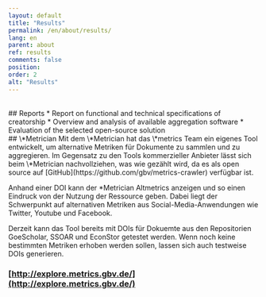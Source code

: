 ```yaml
---
layout: default
title: "Results"
permalink: /en/about/results/
lang: en
parent: about
ref: results
comments: false
position:
order: 2
alt: "Results"
---
```

<!--start editing content here-->
<br/>
## Reports
* Report on functional and technical specifications of creatorship
* Overview and analysis of available aggregation software
* Evaluation of the selected open-source solution

<br/>
## \*Metrician
Mit dem \*Metrician hat das \*metrics Team ein eigenes Tool entwickelt, um alternative Metriken für Dokumente zu sammlen und zu aggregieren. Im Gegensatz zu den Tools kommerzieller Anbieter lässt sich beim \*Metrician nachvollziehen, was wie gezählt wird, da es als open source auf [GitHub](https://github.com/gbv/metrics-crawler) verfügbar ist. 

Anhand einer DOI kann der \*Metrician Altmetrics anzeigen und so einen Eindruck von der Nutzung der Ressource geben. Dabei liegt der Schwerpunkt auf alternativen Metriken aus Social-Media-Anwendungen wie Twitter, Youtube und Facebook.

Derzeit kann das Tool bereits mit DOIs für Dokuemte aus den Repositorien GoeScholar, SSOAR und EconStor getestet werden.
Wenn noch keine bestimmten Metriken erhoben werden sollen, lassen sich auch testweise DOIs generieren.

### [http://explore.metrics.gbv.de/](http://explore.metrics.gbv.de/)

